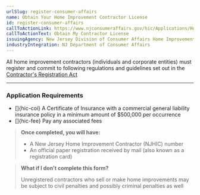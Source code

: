 ```yaml
---
urlSlug: register-consumer-affairs
name: Obtain Your Home Improvement Contractor License
id: register-consumer-affairs
callToActionLink: https://www.njconsumeraffairs.gov/hic/Applications/Home-Improvement-Contractor-Application-for-Initial-Registration.pdf
callToActionText: Obtain My Contractor License
issuingAgency: New Jersey Division of Consumer Affairs Home Improvement Unit
industryIntegration: NJ Department of Consumer Affairs
---
```


All home improvement contractors (individuals and corporate entities) must register and commit to following regulations and guidelines set out in the [Contractor's Registration Act](https://www.njconsumeraffairs.gov/hic/Applications/Home-Improvement-Contractor-Application-for-Initial-Registration.pdf)

---

### Application Requirements

- []{hic-coi} A Certificate of Insurance with a commercial general liability insurance policy in a minimum amount of $500,000 per occurrence
- []{hic-fee} Pay any associated fees

> **Once completed, you will have:**
>
> - A New Jersey Home Improvement Contractor (NJHIC) number
> - An official paper registration received by mail (also known as a registration card)

> **What if I don't complete this form?**
>
> Unregistered contractors who sell or make home improvements may be subject to civil penalties and possibly criminal penalties as well
